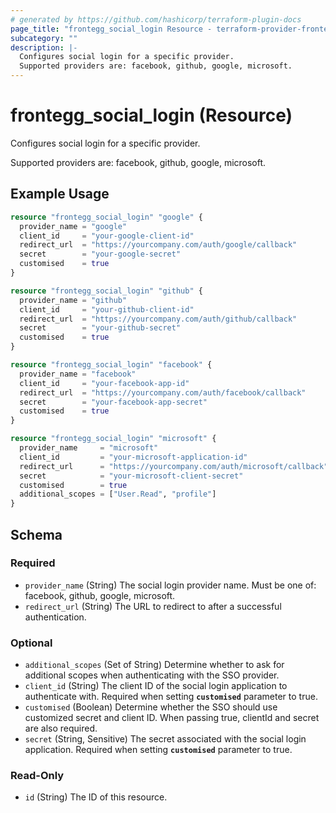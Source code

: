 ```yaml
---
# generated by https://github.com/hashicorp/terraform-plugin-docs
page_title: "frontegg_social_login Resource - terraform-provider-frontegg"
subcategory: ""
description: |-
  Configures social login for a specific provider.
  Supported providers are: facebook, github, google, microsoft.
---
```


# frontegg_social_login (Resource)

Configures social login for a specific provider.

Supported providers are: facebook, github, google, microsoft.

## Example Usage

```terraform
resource "frontegg_social_login" "google" {
  provider_name = "google"
  client_id     = "your-google-client-id"
  redirect_url  = "https://yourcompany.com/auth/google/callback"
  secret        = "your-google-secret"
  customised    = true
}

resource "frontegg_social_login" "github" {
  provider_name = "github"
  client_id     = "your-github-client-id"
  redirect_url  = "https://yourcompany.com/auth/github/callback"
  secret        = "your-github-secret"
  customised    = true
}

resource "frontegg_social_login" "facebook" {
  provider_name = "facebook"
  client_id     = "your-facebook-app-id"
  redirect_url  = "https://yourcompany.com/auth/facebook/callback"
  secret        = "your-facebook-app-secret"
  customised    = true
}

resource "frontegg_social_login" "microsoft" {
  provider_name     = "microsoft"
  client_id         = "your-microsoft-application-id"
  redirect_url      = "https://yourcompany.com/auth/microsoft/callback"
  secret            = "your-microsoft-client-secret"
  customised        = true
  additional_scopes = ["User.Read", "profile"]
}
```

<!-- schema generated by tfplugindocs -->
## Schema

### Required

- `provider_name` (String) The social login provider name. Must be one of: facebook, github, google, microsoft.
- `redirect_url` (String) The URL to redirect to after a successful authentication.

### Optional

- `additional_scopes` (Set of String) Determine whether to ask for additional scopes when authenticating with the SSO provider.
- `client_id` (String) The client ID of the social login application to authenticate with. Required when setting **`customised`** parameter to true.
- `customised` (Boolean) Determine whether the SSO should use customized secret and client ID. When passing true, clientId and secret are also required.
- `secret` (String, Sensitive) The secret associated with the social login application. Required when setting **`customised`** parameter to true.

### Read-Only

- `id` (String) The ID of this resource.

